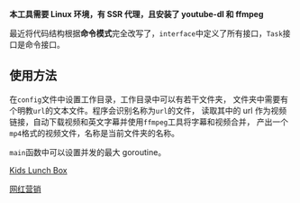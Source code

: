 **本工具需要 Linux 环境，有 SSR 代理，且安装了 youtube-dl 和 ffmpeg**

最近将代码结构根据**命令模式**完全改写了，`interface`中定义了所有接口，`Task`接口是命令接口。

## 使用方法

在`config`文件中设置工作目录，工作目录中可以有若干文件夹，
文件夹中需要有个明教`url`的文本文件。程序会识别名称为`url`的文件，
读取其中的 url 作为视频链接，自动下载视频和英文字幕并使用`ffmpeg`工具将字幕和视频合并，
产出一个`mp4`格式的视频文件，名称是当前文件夹的名称。

`main`函数中可以设置并发的最大 goroutine。

<a href="https://www.upsuperdeals.com/posts/Kids-Lunch-Box.html">Kids Lunch Box</a>

<a href="https://www.hongquekol.com/blog/archives/wang-hong-ying-xiao-kol-ying-xiao-2022-nian-ru-he-zuo-hao-wang-hong-ying-xiao--wang-hong-ying-xiao-ping-tai-tui-jian">网红营销</a>
